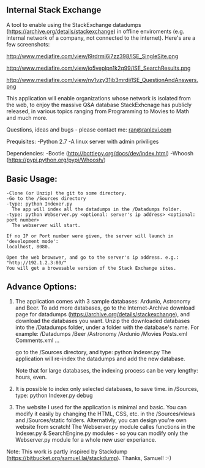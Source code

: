 
Internal Stack Exchange
-----------------------
A tool to enable using the StackExchange datadumps (https://archive.org/details/stackexchange)
in offline enviroments (e.g. internal network of a company, not connected to the 
internet).
Here's are a few screenshots:

http://www.mediafire.com/view/l9rdrmi6i7zz398/ISE_SingleSite.png

http://www.mediafire.com/view/io5veplpn1k2q99/ISE_SearchResults.png

http://www.mediafire.com/view/nv1vzy31ib3mrdi/ISE_QuestionAndAnswers.png

This application will enable organizations whose network is isolated from the web, to enjoy
the massive Q&A database StackExhcnage has publicly released, in various topics ranging from
Programming to Movies to Math and much more.

Questions, ideas and bugs - please contact me: ran@ranlevi.com

Prequisites:
  -Python 2.7 
  -A linux server with admin priviliges

  Dependencies:
  -Bootle (http://bottlepy.org/docs/dev/index.html)
  -Whoosh (https://pypi.python.org/pypi/Whoosh/)

  Basic Usage:
  -----------
    -Clone (or Unzip) the git to some directory.
    -Go to the /Sources directory
    -type: python Indexer.py
      The app will index all the datadumps in the /Datadumps folder.
    -type: python Webserver.py <optional: server's ip address> <optional: port number>
      The webserver will start.

    If no IP or Port number were given, the server will launch in 'development mode':
    localhost, 8080.

    Open the web browswer, and go to the server's ip address. e.g.:
    "http://192.1.2.3:80/"
    You will get a browesable version of the Stack Exchange sites. 
    
  Advance Options:
  ----------------
  1. The application comes with 3 sample databases: Ardunio, Astronomy and Beer. To add
     more databases, go to the Internet-Archive download page for datadumps 
     (https://archive.org/details/stackexchange), and download the databases you want. 
     Unzip the downloaded databases into the /Datadumps folder, under a folder with the database's name.
     For example:
     /Datadumps
      /Beer
      /Astronomy
      /Ardunio
      /Movies
        Posts.xml
        Comments.xml
        ...
        
      go to the /Sources directory, and type: python Indexer.py
      The application will re-index the datadumps and add the new database.
      
      Note that for large databases, the indexing process can be very lengthy: hours, even.
      
  2. It is possible to index only selected databases, to save time. in /Sources, type: python Indexer.py debug
  
  3. The website I used for the application is minimal and basic. You can modify it easily by 
     changing the HTML, CSS, etc. in the /Sources/views and /Sources/static folders.
     Alternativly, you can design you're own website from scratch! The Webserver.py module calles functions
     in the Indexer.py & SearchEngine.py modules - so you can modify only the Webserver.py module for a whole
     new user experiance.
  
Note: 
This work is partly inspired by Stackdump (https://bitbucket.org/samuel.lai/stackdump). Thanks, Samuel! :-)
